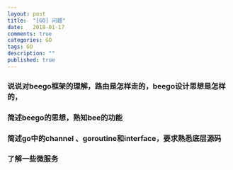 ```yaml
---
layout: post
title:  "[GO] 问题"
date:   2018-01-17
comments: true
categories: GO
tags: GO
description: ""
published: true
---
```


### 说说对beego框架的理解，路由是怎样走的，beego设计思想是怎样的，

### 简述beego的思想，熟知bee的功能

### 简述go中的channel 、goroutine和interface，要求熟悉底层源码

### 了解一些微服务



